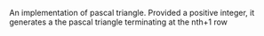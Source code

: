 An implementation of pascal triangle. Provided a positive integer, it generates a the pascal triangle terminating at the nth+1 row
